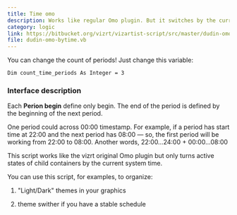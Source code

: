 ```yaml
---
title: Time omo
description: Works like regular Omo plugin. But it switches by the current time. You can define many periods.
category: logic
link: https://bitbucket.org/vizrt/vizartist-script/src/master/dudin-omo/dudin-omo-bytime/
file: dudin-omo-bytime.vb
---
```


You can change the count of periods! Just change this variable:

```
Dim count_time_periods As Integer = 3
```


<interface-description image="time-omo-interface.png">

### Interface description

Each __Perion begin__ define only begin. The end of the period is defined by the beginning of the next period.

One period could across 00:00 timestamp. For example, if a period has start time at 22:00 and the next period has 08:00 — so, the first period will be working from 22:00 to 08:00. Another words, 22:00...24:00 + 00:00...08:00

</interface-description>

This script works like the vizrt original Omo plugin but only turns active states of child containers by the current system time.

You can use this script, for examples, to organize:

1. "Light/Dark" themes in your graphics

2. theme swither if you have a stable schedule

